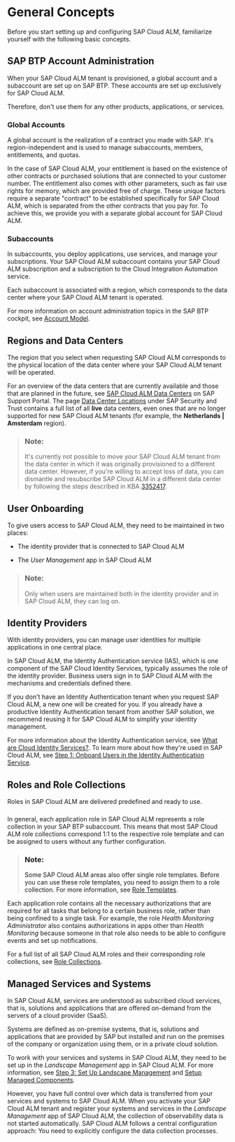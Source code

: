<!-- loio9cdf23482443424291d536344b1bb10e -->

# General Concepts

Before you start setting up and configuring SAP Cloud ALM, familiarize yourself with the following basic concepts.



<a name="loio9cdf23482443424291d536344b1bb10e__section_uql_wtl_b2c"/>

## SAP BTP Account Administration

When your SAP Cloud ALM tenant is provisioned, a global account and a subaccount are set up on SAP BTP. These accounts are set up exclusively for SAP Cloud ALM.

Therefore, don't use them for any other products, applications, or services.



### Global Accounts

A global account is the realization of a contract you made with SAP. It's region-independent and is used to manage subaccounts, members, entitlements, and quotas.

In the case of SAP Cloud ALM, your entitlement is based on the existence of other contracts or purchased solutions that are connected to your customer number. The entitlement also comes with other parameters, such as fair use rights for memory, which are provided free of charge. These unique factors require a separate "contract" to be established specifically for SAP Cloud ALM, which is separated from the other contracts that you pay for. To achieve this, we provide you with a separate global account for SAP Cloud ALM.



### Subaccounts

In subaccounts, you deploy applications, use services, and manage your subscriptions. Your SAP Cloud ALM subaccount contains your SAP Cloud ALM subscription and a subscription to the Cloud Integration Automation service.

Each subaccount is associated with a region, which corresponds to the data center where your SAP Cloud ALM tenant is operated.

For more information on account administration topics in the SAP BTP cockpit, see [Account Model](https://help.sap.com/docs/btp/sap-business-technology-platform/account-model).



<a name="loio9cdf23482443424291d536344b1bb10e__section_sxt_dvf_c2c"/>

## Regions and Data Centers

The region that you select when requesting SAP Cloud ALM corresponds to the physical location of the data center where your SAP Cloud ALM tenant will be operated.

For an overview of the data centers that are currently available and those that are planned in the future, see [SAP Cloud ALM Data Centers](https://support.sap.com/en/alm/sap-cloud-alm.html?anchorId=section_1424572767_c) on SAP Support Portal. The page [Data Center Locations](https://www.sap.com/about/trust-center/data-center.html?currentLevel=world&mode=solutions&solutionId=NZA842) under SAP Security and Trust contains a full list of all **live** data centers, even ones that are no longer supported for new SAP Cloud ALM tenants \(for example, the **Netherlands | Amsterdam** region\).

> ### Note:  
> It's currently not possible to move your SAP Cloud ALM tenant from the data center in which it was originally provisioned to a different data center. However, if you're willing to accept loss of data, you can dismantle and resubscribe SAP Cloud ALM in a different data center by following the steps described in KBA [3352417](https://me.sap.com/notes/3352417).



<a name="loio9cdf23482443424291d536344b1bb10e__section_fqr_wtl_b2c"/>

## User Onboarding

To give users access to SAP Cloud ALM, they need to be maintained in two places:

-   The identity provider that is connected to SAP Cloud ALM

-   The *User Management* app in SAP Cloud ALM


> ### Note:  
> Only when users are maintained both in the identity provider and in SAP Cloud ALM, they can log on.



<a name="loio9cdf23482443424291d536344b1bb10e__section_i2k_r5l_b2c"/>

## Identity Providers

With identity providers, you can manage user identities for multiple applications in one central place.

In SAP Cloud ALM, the Identity Authentication service \(IAS\), which is one component of the SAP Cloud Identity Services, typically assumes the role of the identity provider. Business users sign in to SAP Cloud ALM with the mechanisms and credentials defined there.

If you don't have an Identity Authentication tenant when you request SAP Cloud ALM, a new one will be created for you. If you already have a productive Identity Authentication tenant from another SAP solution, we recommend reusing it for SAP Cloud ALM to simplify your identity management.

For more information about the Identity Authentication service, see [What are Cloud Identity Services?](https://help.sap.com/docs/cloud-identity-services/cloud-identity-services/what-is-identity-authentication). To learn more about how they're used in SAP Cloud ALM, see [Step 1: Onboard Users in the Identity Authentication Service](01_required_setup/step-1-onboard-users-in-the-identity-authentication-service-f2a8a8c.md).



<a name="loio9cdf23482443424291d536344b1bb10e__section_wcq_szl_b2c"/>

## Roles and Role Collections

Roles in SAP Cloud ALM are delivered predefined and ready to use.



### 

In general, each application role in SAP Cloud ALM represents a role collection in your SAP BTP subaccount. This means that most SAP Cloud ALM role collections correspond 1:1 to the respective role template and can be assigned to users without any further configuration.

> ### Note:  
> Some SAP Cloud ALM areas also offer single role templates. Before you can use these role templates, you need to assign them to a role collection. For more information, see [Role Templates](https://help.sap.com/docs/cloud-alm/setup-administration/role-templates).

Each application role contains all the necessary authorizations that are required for all tasks that belong to a certain business role, rather than being confined to a single task. For example, the role *Health Monitoring Administrator* also contains authorizations in apps other than *Health Monitoring* because someone in that role also needs to be able to configure events and set up notifications.

For a full list of all SAP Cloud ALM roles and their corresponding role collections, see [Role Collections](01_required_setup/role-collections-e1915af.md).



<a name="loio9cdf23482443424291d536344b1bb10e__section_uty_xwf_c2c"/>

## Managed Services and Systems

In SAP Cloud ALM, services are understood as subscribed cloud services, that is, solutions and applications that are offered on-demand from the servers of a cloud provider \(SaaS\).

Systems are defined as on-premise systems, that is, solutions and applications that are provided by SAP but installed and run on the premises of the company or organization using them, or in a private cloud solution.

To work with your services and systems in SAP Cloud ALM, they need to be set up in the *Landscape Management* app in SAP Cloud ALM. For more information, see [Step 3: Set Up Landscape Management](01_required_setup/step-3-set-up-landscape-management-23f1c49.md) and [Setup Managed Components](https://support.sap.com/en/alm/sap-cloud-alm/operations/expert-portal/setup-managed-services.html).

However, you have full control over which data is transferred from your services and systems to SAP Cloud ALM. When you activate your SAP Cloud ALM tenant and register your systems and services in the *Landscape Management* app of SAP Cloud ALM, the collection of observability data is not started automatically. SAP Cloud ALM follows a central configuration approach: You need to explicitly configure the data collection processes.

